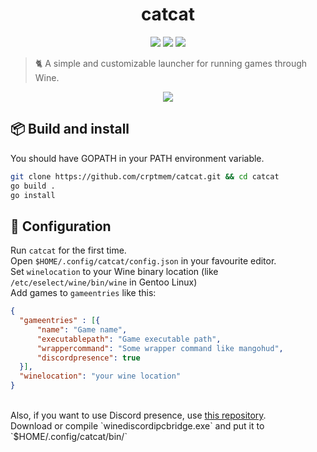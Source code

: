 <h1 align="center">catcat</h1>

<p align="center">
  <a href="https://github.com/crptmem/catcat/stargazers"><img src="https://img.shields.io/github/stars/crptmem/catcat?colorA=151515&colorB=B66467&style=for-the-badge&logo=starship"></a>
  <a href="https://github.com/crptmem/catcat/issues"><img src="https://img.shields.io/github/issues/crptmem/catcat?colorA=151515&colorB=8C977D&style=for-the-badge&logo=bugatti"></a>
  <a href="https://github.com/crptmem/catcat/network/members"><img src="https://img.shields.io/github/forks/crptmem/catcat?colorA=151515&colorB=D9BC8C&style=for-the-badge&logo=github"></a>
</p>

> 🐈 A simple and customizable launcher for running games through Wine.
<p align="center">
  <img align="center" src=https://github.com/crptmem/catcat/assets/88046785/b1f40ce6-fe23-4ead-a466-22bda52e0d43 />
</p>

## 📦 Build and install
You should have GOPATH in your PATH environment variable.
```sh
git clone https://github.com/crptmem/catcat.git && cd catcat
go build .
go install
```

## 🔧 Configuration
Run `catcat` for the first time. <br/>
Open `$HOME/.config/catcat/config.json` in your favourite editor. <br/>
Set `winelocation` to your Wine binary location (like `/etc/eselect/wine/bin/wine` in Gentoo Linux) <br/>
Add games to `gameentries` like this:
```json
{
  "gameentries" : [{
      "name": "Game name",
      "executablepath": "Game executable path",
      "wrappercommand": "Some wrapper command like mangohud",
      "discordpresence": true
  }],
  "winelocation": "your wine location"
}
```
<br/>
Also, if you want to use Discord presence, use <a href="https://github.com/0e4ef622/wine-discord-ipc-bridge">this repository</a>. <br/>
Download or compile `winediscordipcbridge.exe` and put it to `$HOME/.config/catcat/bin/`


